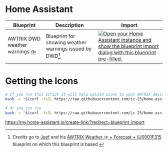 # Home Assistant

|Blueprint|Description|Import|
|-----------|-----------|-------|
| AWTRIX DWD weather warnings ⛈️ | Blueprint for showing weather warnings issued by DWD[^1] | [![Open your Home Assistant instance and show the blueprint import dialog with this blueprint pre-filled.](https://my.home-assistant.io/badges/blueprint_import.svg)](https://my.home-assistant.io/redirect/blueprint_import/?blueprint_url=https%3A%2F%2Fraw.githubusercontent.com%2Fjc-23%2Fhome-assistant%2Fmaster%2Fblueprints%2Fautomation%2Fawtrix_weather_warning_dwd.yaml) |

# Getting the Icons

```bash
# If you run this script it will help upload icons to your AWTRIX device
bash -c "$(curl -fsSL https://raw.githubusercontent.com/jc-23/home-assistant/master/icons/upload_icon.sh)"

# Or you can run 
bash -c "$(curl -fsSL https://raw.githubusercontent.com/jc-23/home-assistant/master/icons/upload_icon.sh)" -- IP_ADDRESS_OF_CLOCK
```

[^1]: Credits go to [Jeef](https://github.com/jeeftor) and his [AWTRIX Weather ⛈️ + Forecast + \U0001F315️](https://raw.githubusercontent.com/jeeftor/HomeAssistant/master/blueprints/automation/awtrix_weatherflow.yaml) blueprint on which this blueprint is based.

<https://my.home-assistant.io/create-link/?redirect=blueprint_import>
